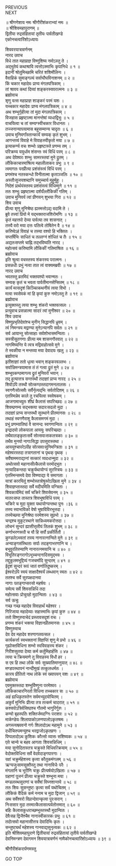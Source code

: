 PREVIOUS  
NEXT  
  
॥ श्रीगणेशाय नमः श्रीगौरीशंकराभ्यां नमः ॥  
॥ श्रीशिवमहापुराणम् ॥  
द्वितीया रुद्रसंहितायां तृतीयः पार्वतीखण्डे  
एकोनचत्वारिंशोऽध्यायः  
  
शिववरयात्रावर्णनम्  
नारद उवाच  
विधे तात महाप्राज्ञ विष्णुशिष्य नमोऽस्तु ते ।  
अद्‌भुतेयं कथाश्रावि त्वत्तोऽस्माभिः कृपानिधे ॥ १ ॥  
इदानीं श्रोतुमिच्छामि चरितं शशिमौलिनः ।  
वैवाहिकं सुमाङ्‌गल्यं सर्वाघौघविनाशनम् ॥ २ ॥  
किं चकार महादेवः प्राप्य मंगलपत्रिकाम् ।  
तां श्रावय कथां दिव्यां शङ्करस्यपरात्मनः ॥ ३ ॥  
ब्रह्मोवाच  
शृणु वत्स महाप्राज्ञ शाङ्करं परमं यशः ।  
यच्चकार महादेवः प्राप्य मंगलपत्रिकाम् ॥ ४ ॥  
अथ शम्भुर्गृहीत्वा तां मुदा मंगलपत्रिकाम् ।  
विजहास प्रहृष्टात्मा मानन्तेषां व्यधाद्विभुः ॥ ५ ॥  
वाचयित्वा च तां सम्यग्स्वीचकार विधानतः ।  
तज्जनान्यापयामास बहुसम्मान्य चादृतः ॥ ६ ॥  
उवाच मुनिवर्गांस्तान्कार्यं सम्यक् कृतं शुभम् ।  
आगन्तव्यं विवाहे मे विवाहःस्वीकृतो मया ॥ ७ ॥  
इत्याकर्ण्य वचः शम्भोः प्रहृष्टास्ते प्रणम्य तम् ।  
परिक्रम्य ययुर्धाम शंसन्तः स्वं विधिं परम् ॥ ८ ॥  
अथ देवेश्वरः शम्भुः सामरस्तवां मुने द्रुतम् ।  
लौकिकाचारमाश्रित्य महालीलाकरः प्रभुः ॥ ९ ॥  
त्वमागतः परप्रीत्या प्रशंसंस्त्वं विधिं परम् ।  
प्रणमंश्च नतस्कन्धो विनीतात्मा कृताञ्जलिः ॥ १० ॥  
अस्तौःसुजयशब्दानि समुच्चार्य मुहुर्मुहुः ।  
निदेशं प्रार्थयंस्तस्य प्रशंसंस्त्वं विधिम्मुने ॥ ११ ॥  
ततः शम्भुः प्रहृष्टात्मा दर्शयँल्लौकिकीं गतिम् ।  
उवाच मुनिवर्य त्वां प्रीणयन् शुभया गिरा ॥ १२ ॥  
शिव उवाच  
प्रीत्या शृणु मुनिश्रेष्ठ ह्यस्मत्तोऽद्य वदामि ते ।  
ब्रुवे तत्त्वां प्रियो मे यद्‌भक्तराजशिरोमणिः ॥ १३ ॥  
कृतं महत्तपो देव्या पार्वत्या तव शासनात् ।  
तस्यै वरो मया दत्तः पतित्वे तोषितेन वै ॥ १४ ॥  
करिष्येऽहं विवाहं च तस्या वश्यो हि भक्तितः ।  
सप्तर्षिभिः साधितं च तल्लग्नं शोधितं च तैः ॥ १५ ॥  
अद्यतःसप्तमे चाह्नि तद्‌भविष्यति नारद ।  
महोत्सवं करिष्यामि लौकिकीं गतिमाश्रितः ॥ १६ ॥  
ब्रह्मोवाच  
इति श्रुत्वा वचस्तस्य शंकरस्य परात्मनः ।  
प्रसन्नधीः प्रभुं नत्वा तात त्वं वाक्यमब्रवीः ॥ १७ ॥  
नारद उवाच  
भवतस्तु व्रतमिदं भक्तवश्यो भवान्मतः ।  
सम्यक् कृतं च भवता पार्वतीमानसेप्सितम् ॥ १८ ॥  
कार्यं मत्सदृशं किञ्चित्कथनीयं त्वया विभो ।  
मत्वा स्वसेवकं मां हि कृपां कुरु नमोऽस्तु ते ॥ १९ ॥  
ब्रह्मोवाच  
इत्युक्तस्तु त्वया शम्भुः शंकरो भक्तवत्सलः ।  
प्रत्युवाच प्रसन्नात्मा सादरं त्वां मुनीश्वर ॥ २० ॥  
शिव उवाच  
विष्णुप्रभृतिदेवांश्च मुनीन् सिद्धानपि ध्रुवम् ।  
त्वं निमन्त्रय मद्वाण्या मुनेऽन्यानपि सर्वतः ॥ २१ ॥  
सर्व आयान्तु सोत्साहाः सर्वशोभासमन्विताः ।  
सस्त्रीसुतगणाः प्रीत्या मम शासनगौरवात् ॥ २२ ॥  
नागमिष्यन्ति ये त्वत्र मद्विवाहोत्सवे मुने ।  
ते स्वकीया न मन्तव्या मया देवादयः खलु ॥ २३ ॥  
ब्रह्मोवाच  
इतीशाज्ञां ततो धृत्वा भवान् शङ्करवल्लभः ।  
सर्वान्निमन्त्रयामास तं तं गत्वा द्रुतं मुने ॥ २४ ॥  
शम्भूपकण्ठमागत्य द्रुतं मुनिवरो भवान् ।  
तद् हूत्यात्तत्र सन्तस्थौ तदाज्ञां प्राप्य नारद ॥ २५ ॥  
शिवोऽपि तस्थौ सोत्कण्ठस्तदागमनलालसः ।  
स्वगणैःसोत्सवैः सर्वैर्नृत्यद्‌भिः सर्वतोदिशम् ॥ २६ ॥  
एतस्मिन्नेव काले तु रचयित्वा स्ववेषकम् ।  
आजगामाच्युतः शीघ्रं कैलासं सपरिच्छदः ॥ २७ ॥  
शिवम्प्रणम्य सद्‌भक्त्या सदारःसदलो मुदा ।  
तदाज्ञां प्राप्य सन्तस्थौ सुस्थाने प्रीतमानसः ॥ २८ ॥  
तथाहं स्वगणैराशु कैलासमगमं मुदा ।  
प्रभुं प्रणम्यातिष्ठं वै सानन्दः स्वगणान्वितः ॥ २९ ॥  
इन्द्रादयो लोकपाला आययुः सपरिच्छदाः ।  
तथैवालङ्‌कृताःसर्वे सोत्सवाःसकलत्रकाः ॥ ३० ॥  
तथैव मुनयो नागाःसिद्धा उपसुरास्तथा ।  
आययुश्चापरेऽपीह सोत्सवाःसुनिमन्त्रिताः ॥ ३१ ॥  
महेश्वरस्तदा तत्रागतानां च पृथक् पृथक् ।  
सर्वेषाममराद्यानां सत्कारं व्यदधान्मुदा ॥ ३२ ॥  
अथोत्सवो महानासीत्कैलासे परमोद्‌भुतः ।  
नृत्यादिकन्तदा चक्रुर्यथायोग्यं सुरस्त्रियः ॥ ३३ ॥  
एतस्मिन्समये देवा विष्ण्वाद्या ये समागताः ।  
यात्रां कारयितुं शम्भोस्तत्रोषुस्तेऽखिला मुने ॥ ३४ ॥  
शिवाज्ञप्तास्तदा सर्वे मदीयमिति यन्त्रिताः ।  
शिवकार्यमिदं सर्वं चक्रिरे शिवसेवनम् ॥ ३५ ॥  
मातरःसप्त तास्तत्र शिवभूषाविधिं परम् ।  
चक्रिरे च मुदा युक्ता यथायोग्यन्तथा पुनः ।३६ ॥  
तस्य स्वाभाविको वेषो भूषाविविरभूत्तदा ।  
तस्येच्छया मुनिश्रेष्ठ परमेशस्य सुप्रभो ॥ ३७ ॥  
चन्द्रश्च मुकुटस्थाने सान्निध्यमकरोत्तदा ।  
लोचनं सुन्दरं ह्यासीत्तृतीयं तिलकं शुभम् ॥ ३८ ॥  
कर्णाभरणरूपौ च यौ हि सर्पौ प्रकीर्तितौ ।  
कुण्डलेऽभवतां तस्य नानारत्नान्विते मुने ॥ ३९ ॥  
अन्याङ्‌गसंस्थिताः सर्पाः तदङ्‌गाभरणानि च ।  
बभूवुरतिरम्याणि नानारत्नमयानि च ॥ ४० ॥  
विभूतिरङ्‌गरागोऽभूच्चन्दनादिसमुद्‌भवः ।  
तद्दुकूलमभूद्दिव्यं गजचर्मादि सुन्दरम् ॥ ४१ ॥  
ईदृशं सुन्दरं रूपं जातं वर्णातिदुष्करम् ।  
ईश्वरोऽपि स्वयं साक्षादैश्वर्यं लब्धवान् स्वतः ॥ ४२ ॥  
ततश्च सर्वे सुरपक्षदानवा  
     नागाः पतङ्‌गाप्सरसो महर्षयः ।  
समेत्य सर्वे शिवसन्निधिं तदा  
     महोत्सवाः प्रोचुरहो मुदान्विताः ॥ ४३ ॥  
सर्व ऊचुः  
गच्छ गच्छ महादेव विवाहार्थं महेश्वर ।  
गिरिजाया महादेव्याः सहास्माभिः कृपां कुरु ॥ ४४ ॥  
ततो विष्णुरुवाचेदं प्रस्तावसदृशं वचः ।  
प्रणम्य शंकरं भक्त्या विज्ञानप्रीतमानसः ॥ ४५ ॥  
विष्णुरुवाच  
देव देव महादेव शरणागतवत्सल ।  
कार्यकर्त्ता स्वभक्तानां विज्ञप्तिं शृणु मे प्रभो ॥ ४६ ॥  
गृह्योक्तविधिना शम्भो स्वविवाहस्य शंकर ।  
गिरीशसुतया देव्या कर्म कर्तुमिहार्हसि ॥ ४७ ॥  
त्वया च क्रियमाणे तु विवाहस्य विधौ हर ।  
स एव हि तथा लोके सर्वः सुख्यातिमाप्नुयात् ॥ ४८ ॥  
मण्डपस्थापनं नान्दीमुखं तत्कुलधर्मतः ।  
कारय प्रीतितो नाथ लोके स्वं ख्यापयन् यशः ॥ ४९ ॥  
ब्रह्मोवाच  
एवमुक्तस्तदा शम्भुर्विष्णुना परमेश्वरः ।  
लौकिकाचारनिरतो विधिना तच्चकार सः ॥ ५० ॥  
अहं ह्यधिकृतस्तेन सर्वमभ्युदयोचितम् ।  
अकुर्वं मुनिभिः प्रीत्या तत्र तत्कर्म चादरात् ॥ ५१ ॥  
कश्यपोऽत्रिर्वसिष्ठश्च गौतमो भागुरिर्गुरुः ।  
कण्वो बृहस्पतिः शक्तिर्जमदग्निः पराशरः ॥ ५२ ॥  
मार्कण्डेयः शिलापाकोऽरुणपालोऽकृतश्रमः ।  
अगस्त्यश्च्यवनो गर्गः शिलादोऽथ महामुने ॥ ५३ ॥  
दधीचिरुपमन्युश्च भरद्वाजोऽकृतव्रणः ।  
पिप्पलादोऽथ कुशिकः कौत्सो व्यासः सशिष्यकः ॥ ५४ ॥  
एते चान्ये च बहव आगताः शिवसन्निधिम् ।  
मया सुनोदितास्तत्र चक्रुस्ते विधिवत्क्रियाम् ॥ ५५ ॥  
वेदोक्तविधिना सर्वे वेदवेदाङ्‌गपारगाः ।  
रक्षां चक्रुर्महेशस्य कृत्वा कौतुकमंगलम् ॥ ५६ ॥  
ऋग्यजुःसामसूक्तैस्तु तथा नानाविधैः परैः ।  
मंगलानि च भूरीणि चक्रुः प्रीत्यर्षयोऽखिलाः ॥ ५७ ॥  
ग्रहाणां पूजनं प्रीत्या चक्रुस्ते शम्भुना मया ।  
मण्डलस्थसुराणां च सर्वेषां विघ्नशान्तये ॥ ५८ ॥  
ततः शिवः सुसन्तुष्टः कृत्वा सर्वं यथोचितम् ।  
लौकिकं वैदिकं कर्म ननाम च मुदा द्विजान् ॥ ५९ ॥  
अथ सर्वेश्वरो विप्रान्देवान्कृत्वा पुरःसरान् ।  
निःससार मुदा तस्मात्कैलासात्पर्वतोत्तमात् ॥ ६० ॥  
बहिः कैलासकुधराच्छम्भुस्तस्थौ मुदान्वितः ।  
देवैःसह द्विजैश्चैव नानास्वीकारकः प्रभुः ॥ ६१ ॥  
तदोत्सवो महानासीत्तत्र देवादिभिः कृतः ।  
सन्तुष्ट्यर्थं महेशस्य गानवाद्यसुनृत्यकः ॥ ६२ ॥  
इति श्रीशिवमहापुराणे द्वितीयायां रुद्रसंहितायां तृतीये पार्वतीखण्डे  
देवनिमन्त्रण देवागमन शिवयात्रावर्णनं नामैकोनचत्वारिंशोऽध्यायः ॥ ३९ ॥  
  
  
श्रीगौरीशंकरार्पणमस्तु  
  
GO TOP
